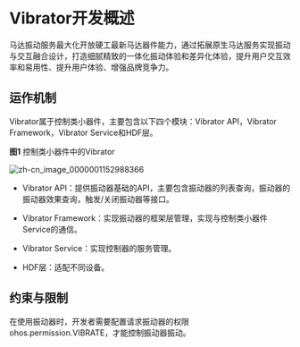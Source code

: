 # Vibrator开发概述


马达振动服务最大化开放硬工最新马达器件能力，通过拓展原生马达服务实现振动与交互融合设计，打造细腻精致的一体化振动体验和差异化体验，提升用户交互效率和易用性、提升用户体验、增强品牌竞争力。


## 运作机制

Vibrator属于控制类小器件，主要包含以下四个模块：Vibrator API，Vibrator Framework，Vibrator Service和HDF层。

  **图1** 控制类小器件中的Vibrator

![zh-cn_image_0000001152988366](D:\docs\docs\zh-cn\application-dev\device\figures\zh-cn_image_0000001152988366.png)

- Vibrator API：提供振动器基础的API，主要包含振动器的列表查询，振动器的振动器效果查询，触发/关闭振动器等接口。

- Vibrator Framework：实现振动器的框架层管理，实现与控制类小器件Service的通信。

- Vibrator Service：实现控制器的服务管理。

- HDF层：适配不同设备。


## 约束与限制

在使用振动器时，开发者需要配置请求振动器的权限ohos.permission.VIBRATE，才能控制振动器振动。
